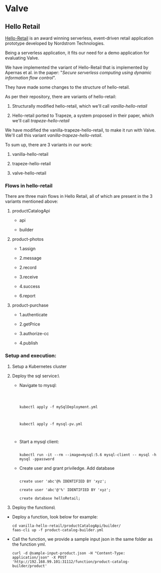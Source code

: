 # Valve

## Hello Retail


[Hello-Retail](https://github.com/Nordstrom/hello-retail) is an award winning serverless, event-driven retail application prototype developed by Nordstrom Technologies.


Being a serverless application, it fits our need for a demo application for evaluating Valve.


We have implemented the variant of Hello-Retail that is implemented by Apernas et al. in the paper: "*Secure serverless computing using dynamic information flow control*".


They have made some changes to the structure of hello-retail.

As per their repository, there are variants of hello-retail:

1. Structurally modified hello-retail, which we'll call *vanilla-hello-retail*

2. Hello-retail ported to Trapeze, a system proposed in their paper, which we'll call *trapeze-hello-retail*


We have modified the vanilla-trapeze-hello-retail, to make it run with Valve. We'll call this variant *vanilla-trapeze-hello-retail*.



To sum up, there are 3 variants in our work:



1. vanilla-hello-retail


2. trapeze-hello-retail


3. valve-hello-retail


### Flows in hello-retail


There are three main flows in Hello Retail, all of which are present in the 3 variants mentioned above:



1. productCatalogApi



    * api



    * builder



2. product-photos



    * 1.assign



    * 2.message


    * 2.record



    * 3.receive



    * 4.success


    * 6.report 


3. product-purchase


    *  1.authenticate


    * 2.getPrice



    * 3.authorize-cc



    * 4.publish


### Setup and execution:

1. Setup a Kubernetes cluster



2. Deploy the sql service:\



    * Navigate to mysql:



      ```



      kubectl apply -f mySqlDeployment.yml



      kubectl apply -f mysql-pv.yml



      ```



    * Start a mysql client:


      ```

      kubectl run -it --rm --image=mysql:5.6 mysql-client -- mysql -h mysql -ppassword

      ```


    * Create user and grant priviledge. Add database


      ```

      create user 'abc'@% IDENTIFIED BY 'xyz';

      create user 'abc'@'%' IDENTIFIED BY 'xyz';

      create database helloRetail;

      ```



3. Deploy the functions\

  * Deploy a function, look below for example:
    ```
    cd vanilla-hello-retail/productCatalogApi/builder/
    faas-cli up -f product-catalog-builder.yml 
    ```

  * Call the function, we provide a sample input json in the same folder as the function yml.


    ```
    curl -d @sample-input-product.json -H "Content-Type: application/json" -X POST 'http://192.168.99.101:31112/function/product-catalog-builder/product'
    ```
